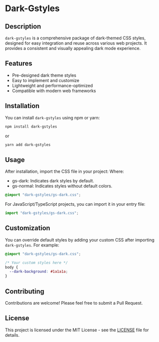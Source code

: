# Dark-Gstyles

## Description

`dark-gstyles` is a comprehensive package of dark-themed CSS styles, designed for easy integration and reuse across various web projects. It provides a consistent and visually appealing dark mode experience.

## Features

- Pre-designed dark theme styles
- Easy to implement and customize
- Lightweight and performance-optimized
- Compatible with modern web frameworks

## Installation

You can install `dark-gstyles` using npm or yarn:

```bash
npm install dark-gstyles
```

or

```bash
yarn add dark-gstyles
```

## Usage

After installation, import the CSS file in your project:
Where:
- gs-dark: Indicates dark styles by default.
- gs-normal: Indicates styles without default colors.

```css
@import "dark-gstyles/gs-dark.css";
```

For JavaScript/TypeScript projects, you can import it in your entry file:

```javascript
import "dark-gstyles/gs-dark.css";
```

## Customization

You can override default styles by adding your custom CSS after importing `dark-gstyles`. For example:

```css
@import "dark-gstyles/gs-dark.css";

/* Your custom styles here */
body {
  --dark-background: #1a1a1a;
}
```

## Contributing

Contributions are welcome! Please feel free to submit a Pull Request.

## License

This project is licensed under the MIT License - see the [LICENSE](LICENSE) file for details.
